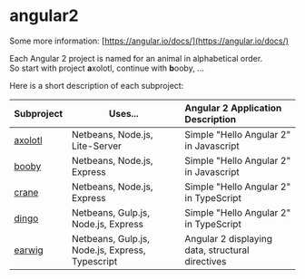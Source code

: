 # angular2

Some more information: [https://angular.io/docs/](https://angular.io/docs/)

Each Angular 2 project is named for an animal in alphabetical order.  
So start with project **a**xolotl, continue with **b**ooby, ...

Here is a short description of each subproject:

| Subproject | Uses... | Angular 2 Application Description |
| :--- | ---- | :--- |
| [axolotl](axolotl) | Netbeans, Node.js, Lite-Server | Simple "Hello Angular 2" in Javascript |
| [booby](booby) | Netbeans, Node.js, Express | Simple "Hello Angular 2" in Javascript |
| [crane](crane) | Netbeans, Node.js, Express | Simple "Hello Angular 2" in TypeScript |
| [dingo](dingo) | Netbeans, Gulp.js, Node.js, Express | Simple "Hello Angular 2" in TypeScript |
| [earwig](earwig) | Netbeans, Gulp.js, Node.js, Express, Typescript | Angular 2 displaying data, structural directives |
